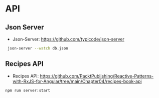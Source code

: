 # API

## Json Server
- Json-Server: https://github.com/typicode/json-server 

```sh
 json-server --watch db.json
```

## Recipes API
- Recipes API: https://github.com/PacktPublishing/Reactive-Patterns-with-RxJS-for-Angular/tree/main/Chapter04/recipes-book-api 

```sh
npm run server:start
```